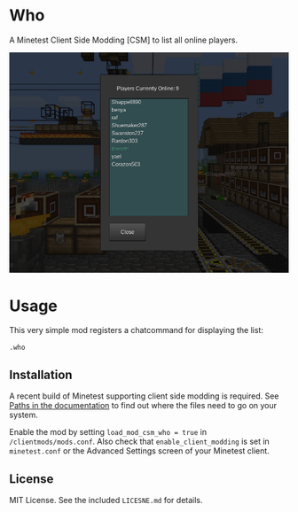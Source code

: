 # Who

A Minetest Client Side Modding [CSM] to list all online players.

![Viewing Online Players](/screenshot.jpg?raw=true "Viewing Online Players")

# Usage

This very simple mod registers a chatcommand for displaying the list:

```
.who
```

## Installation

A recent build of Minetest supporting client side modding is required. See [Paths in the documentation](https://github.com/minetest/minetest/blob/master/doc/client_lua_api.md#paths) to find out where the files need to go on your system.

Enable the mod by setting `load_mod_csm_who = true` in `/clientmods/mods.conf`. Also check that `enable_client_modding` is set in `minetest.conf` or the Advanced Settings screen of your Minetest client.

## License

MIT License. See the included `LICESNE.md` for details.
